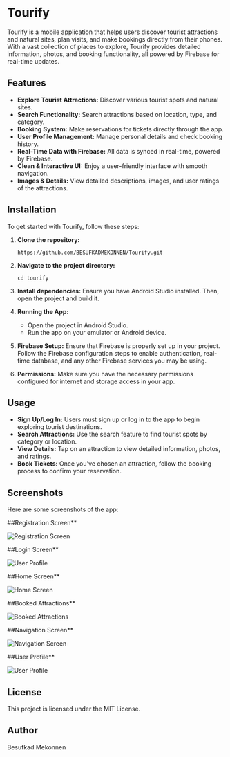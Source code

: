 
# Tourify

Tourify is a mobile application that helps users discover tourist attractions and natural sites, plan visits, and make bookings directly from their phones. With a vast collection of places to explore, Tourify provides detailed information, photos, and booking functionality, all powered by Firebase for real-time updates.

## Features

- **Explore Tourist Attractions:** Discover various tourist spots and natural sites.
- **Search Functionality:** Search attractions based on location, type, and category.
- **Booking System:** Make reservations for tickets directly through the app.
- **User Profile Management:** Manage personal details and check booking history.
- **Real-Time Data with Firebase:** All data is synced in real-time, powered by Firebase.
- **Clean & Interactive UI:** Enjoy a user-friendly interface with smooth navigation.
- **Images & Details:** View detailed descriptions, images, and user ratings of the attractions.

## Installation

To get started with Tourify, follow these steps:

1. **Clone the repository:**
   ```
   https://github.com/BESUFKADMEKONNEN/Tourify.git
   ```

2. **Navigate to the project directory:**
   ```
   cd tourify
   ```

3. **Install dependencies:**
   Ensure you have Android Studio installed. Then, open the project and build it.

4. **Running the App:**
   - Open the project in Android Studio.
   - Run the app on your emulator or Android device.

5. **Firebase Setup:**
   Ensure that Firebase is properly set up in your project. Follow the Firebase configuration steps to enable authentication, real-time database, and any other Firebase services you may be using.

6. **Permissions:**
   Make sure you have the necessary permissions configured for internet and storage access in your app.

## Usage

- **Sign Up/Log In:** Users must sign up or log in to the app to begin exploring tourist destinations.
- **Search Attractions:** Use the search feature to find tourist spots by category or location.
- **View Details:** Tap on an attraction to view detailed information, photos, and ratings.
- **Book Tickets:** Once you've chosen an attraction, follow the booking process to confirm your reservation.

## Screenshots

Here are some screenshots of the app:

##Registration Screen**
   
  ![Registration Screen](sampleTheme/resg.jpg)

  
##Login Screen**
   
 ![User Profile](sampleTheme/login.jpg)

 
##Home Screen**
  
 ![Home Screen](sampleTheme/home.jpg)

   
##Booked Attractions**

 ![Booked Attractions](sampleTheme/book.jpg)

   
##Navigation Screen**
  
 ![Navigation Screen](sampleTheme/nav.jpg)

   
##User Profile**
  
 ![User Profile](sampleTheme/profile.jpg)


## License

This project is licensed under the MIT License.

## Author

Besufkad Mekonnen

